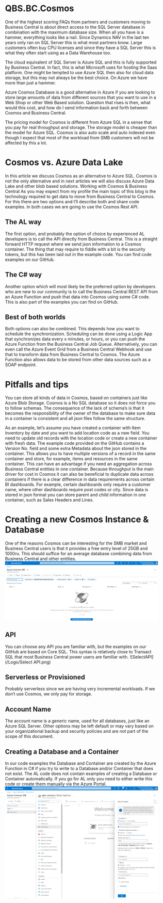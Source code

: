 # QBS.BC.Cosmos

One of the highest scoring FAQs from partners and customers moving to Business Central is about direct access to the SQL Server database in combination with the maximum database size.
When all you have is a hammer, everything looks like a nail. Since Dynamics NAV in the last ten years only ran on SQL Server this is what most partners know. Large customers often buy CPU licenses and since they have a SQL Server this is what they often start using as a Data Warehouse too.

The cloud equivalent of SQL Server is Azure SQL and this is fully supported by Business Central. In fact, this is what Microsoft uses for hosting the Saas platform.
One might be tempted to use Azure SQL then also for cloud data storage, but this may not always be the best choice. On Azure we have more than just a hammer.

Azure Cosmos Database is a good alternative in Azure if you are looking to store large amounts of data from different sources that you want to use in a Web Shop or other Web Based solution.
Question that rises is then, what would this cost, and how do I send information back and forth between Cosmos and Business Central.

The pricing model for Cosmos is different from Azure SQL in a sense that you pay for real throughput and storage. The storage model is cheaper than the model for Azure SQL.
Cosmos is also auto scale and auto indexed even though I expect that most of the workload from SMB customers will not be affected by this a lot.
# Cosmos vs. Azure Data Lake

In this article we discuss Cosmos as an alternative to Azure SQL. Cosmos is not the only alternative and in next articles we will also discuss Azure Data Lake and other blob based solutions.
Working with Cosmos & Business Central
As you may expect from my profile the main topic of this blog is the technology required to get data to move from Business Central to Cosmos. For this there are two options and I’ll describe both and share code examples.
In both cases we are going to use the Cosmos Rest API.

## The AL way
The first option, and probably the option of choice by experienced AL developers is to call the API directly from Business Central. This is a straight forward HTTP request where we send json information to a Cosmos container. The thing that may require to fiddle with a bit is the security tokens, but this has been laid out in the example code. You can find code examples on our GitHub.
## The C# way
Another option which will most likely be the preferred option by developers who are new to our community is to call the Business Central REST API from an Azure Function and push that data into Cosmos using some C# code. This is also part of the examples you can find on GitHub.
## Best of both worlds
Both options can also be combined. This depends how you want to schedule the synchronization. Scheduling can be done using a Logic App that synchronizes data every x minutes, or hours, or you can push the Azure Function from the Business Central Job Queue. Alternatively, you can even call the Azure Event Grid from a Business Central Webhook and use that to transform data from Business Central to Cosmos.
The Azure Function also allows data to be stored from other data sources such as a SOAP endpoint.

# Pitfalls and tips
You can store all kinds of data in Cosmos, based on containers just like Azure Blob Storage.
Cosmos is a No SQL database so it does not force you to follow schemas.
The consequence of the lack of schema’s is that it becomes the responsibility of the owner of the database to make sure data in a container is consistent and all json files follow the same structure.

As an example, let’s assume you have created a container with Item Inventory by date and you want to add location code as a new field. You need to update old records with the location code or create a new container with fresh data.
The example code provided on the GitHub contains a Version No. field and some extra Metadata about the json stored in the container. This allows you to have multiple versions of a record in the same container and store, for example, items and resources in the same container. This can have an advantage if you need an aggregation across Business Central entities in one container.
Because throughput is the main driver for cost in Cosmos it can also be beneficial to duplicate data across containers if there is a clear difference in data requirements across certain BI dashboards. For example, certain dashboards only require a customer name, where other dashboards require post codes or city.
Since data is stored in json format you can store parent and child information in one container, such as Sales Headers and Lines.

# Creating a new Cosmos Instance & Database
One of the reasons Cosmos can be interesting for the SMB market and Business Central users is that it provides a free entry level of 25GB and 1000ru. This should suffice for an average 
database combining data from Business Central and other entities.
![CreateNewDb](/Logo/CreateNewCosmosDb.png)
## API
You can choose any API you are familiar with, but the examples on our GitHub are based on Core SQL. This syntax is relatively close to Transact SQL that most Business Central power users are familiar with.
![SelectAPI](/Logo/Select API.png)
## Serverless or Provisioned

Probably serverless since we are having very incremental workloads. If we don’t use Cosmos, we only pay for storage.
## Account Name
The account name is a generic name, used for all databases, just like an Azure SQL Server.
Other options may be left default or may vary based on your organizational backup and security policies and are not part of the scope of this document.
## Creating a Database and a Container
In our code examples the Database and Container are created by the Azure Function in C# if you try to write to a Database and/or Container that does not exist. The AL code does not contain examples of creating a Database or Container automatically. If you go for AL only you need to either write this code or create them manually via the Azure Portal.
![NewDbAndContainer](/Logo/NewDatabaseAndContainer.png) 
